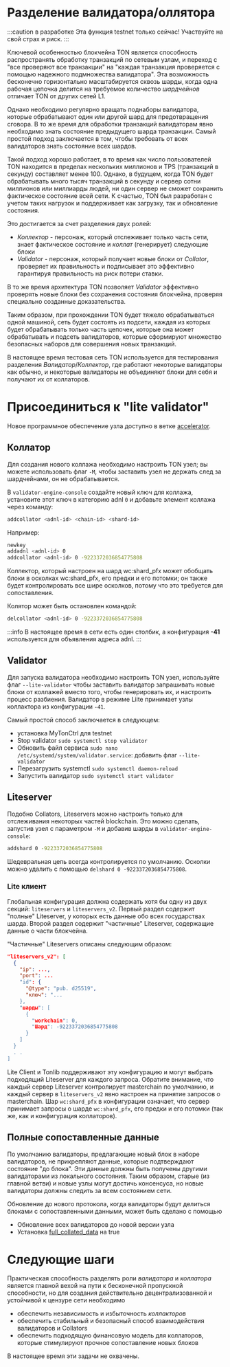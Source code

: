 # Разделение валидатора/оллятора

:::caution в разработке
Эта функция testnet только сейчас! Участвуйте на свой страх и риск.
:::

Ключевой особенностью блокчейна TON является способность распространять обработку транзакций по сетевым узлам, и переход с "все проверяют все транзакции" на "каждая транзакция проверяется с помощью надежного подмножества валидатора". Эта возможность бесконечно горизонтально масштабируется сквозь шарды, когда одна рабочая цепочка делится на требуемое количество _шардчейнов_ отличает TON от других сетей L1.

Однако необходимо регулярно вращать поднаборы валидатора, которые обрабатывают один или другой шард для предотвращения сговора. В то же время для обработки транзакций валидаторам явно необходимо знать состояние предыдущего шарда транзакции. Самый простой подход заключается в том, чтобы требовать от всех валидаторов знать состояние всех шардов.

Такой подход хорошо работает, в то время как число пользователей TON находится в пределах нескольких миллионов и TPS (транзакций в секунду) составляет менее 100. Однако, в будущем, когда TON будет обрабатывать много тысяч транзакций в секунду и сервер сотни миллионов или миллиарды людей, ни один сервер не сможет сохранить фактическое состояние всей сети. К счастью, TON был разработан с учетом таких нагрузок и поддерживает как загрузку, так и обновление состояния.

Это достигается за счет разделения двух ролей:

- _Коллектор_ - персонаж, который отслеживает только часть сети, знает фактическое состояние и _коллат_ (генерирует) следующие блоки
- _Validator_ - персонаж, который получает новые блоки от _Collator_, проверяет их правильность и подписывает это эффективно гарантируя правильность на риск потери ставки.

В то же время архитектура TON позволяет _Validator_ эффективно проверять новые блоки без сохранения состояния блокчейна, проверяя специально созданные доказательства.

Таким образом, при прохождении TON будет тяжело обрабатываться одной машиной, сеть будет состоять из подсети, каждая из которых будет обрабатывать только часть цепочек, которые она может обрабатывать и подсеть валидаторов, которые сформируют множество безопасных наборов для совершения новых транзакций.

В настоящее время тестовая сеть TON используется для тестирования разделения _Валидатор_/_Коллектор_, где работают некоторые валидаторы как обычно, и некоторые валидаторы не объединяют блоки для себя и получают их от коллаторов.

# Присоединиться к "lite validator"

Новое программное обеспечение узла доступно в ветке [accelerator](https://github.com/ton-blockchain/ton/tree/accelerator).

## Коллатор

Для создания нового коллажа необходимо настроить TON узел; вы можете использовать флаг `-M`, чтобы заставить узел не держать след за шардчейнами, он не обрабатывается.

В `validator-engine-console` создайте новый ключ для коллажа, установите этот ключ в категорию adnl `0` и добавьте элемент коллажа через команду:

```bash
addcollator <adnl-id> <chain-id> <shard-id>
```

Например:

```bash
newkey
addadnl <adnl-id> 0
addcollator <adnl-id> 0 -9223372036854775808
```

Коллектор, который настроен на шард wc:shard_pfx может обобщать блоки в осколках wc:shard_pfx, его предки и его потомки; он также будет контролировать все шире осколков, потому что это требуется для сопоставления.

Колятор может быть остановлен командой:

```bash
delcollator <adnl-id> 0 -9223372036854775808
```

:::info
В настоящее время в сети есть один столбик, а конфигурация **-41** используется для объявления адреса adnl.
:::

## Validator

Для запуска валидатора необходимо настроить TON узел, используйте флаг `--lite-validator` чтобы заставить валидатор запрашивать новые блоки от коллажей вместо того, чтобы генерировать их, и настроить процесс разбиения. Валидатор в режиме Liite принимает узлы коллактора из конфигурации `-41`.

Самый простой способ заключается в следующем:

- установка MyTonCtrl для testnet
- Stop validator `sudo systemctl stop validator`
- Обновить файл сервиса `sudo nano /etc/systemd/system/validator.service`: добавить флаг `--lite-validator`
- Перезагрузить systemctl `sudo systemctl daemon-reload`
- Запустить валидатор `sudo systemctl start validator`

## Liteserver

Подобно Collators, Liteservers можно настроить только для отслеживания некоторых частей blockchain. Это можно сделать, запустив узел с параметром `-M` и добавив шарды в `validator-engine-console`:

```bash
addshard 0 -9223372036854775808
```

Шедевральная цепь всегда контролируется по умолчанию. Осколки можно удалить с помощью `delshard 0 -9223372036854775808`.

### Lite клиент

Глобальная конфигурация должна содержать хотя бы одну из двух секций: `liteservers` и `liteservers_v2`. Первый раздел содержит "полные" Liteserver, у которых есть данные обо всех государствах шарда. Второй раздел содержит "частичные" Liteserver, содержащие данные о части блокчейна.

"Частичные" Liteservers описаны следующим образом:

```json
"liteservers_v2": [
  {
    "ip": ...,
    "port": ...
    "id": {
      "@type": "pub. d25519",
      "ключ": "...
    },  
    "шарды": [
      {   
        "workchain": 0, 
        "Шард": -9223372036854775808
      }   
    ]   
  }
  . .
]
```

Lite Client и Tonlib поддерживают эту конфигурацию и могут выбрать подходящий Liteserver для каждого запроса. Обратите внимание, что каждый сервер Liteserver контролирует masterchain по умолчанию, и каждый сервер в `liteservers_v2` явно настроен на принятие запросов о masterchain. Шар `wc:shard_pfx` в конфигурации означает, что сервер принимает запросы о шарде `wc:shard_pfx`, его предки и его потомки (так же, как и конфигурация коллаторов).

## Полные сопоставленные данные

По умолчанию валидаторы, предлагающие новый блок в наборе валидаторов, не прикрепляют данные, которые подтверждают состояние "до блока". Эти данные должны быть получены другими валидаторами из локального состояния. Таким образом, старые (из главной ветви) и новые узлы могут достичь консенсуса, но новые валидаторы должны следить за всем состоянием сети.

Обновление до нового протокола, когда валидаторы будут делиться блоками с сопоставленными данными, может быть сделано с помощью

- Обновление всех валидаторов до новой версии узла
- Установка [full_collated_data](https://github.com/ton-blockchain/ton/tree/accelerator/crypto/block/block.tlb#L858) на true

# Следующие шаги

Практическая способность разделять роли _валидатора_ и _коллатора_ является главной вехой на пути к бесконечной пропускной способности, но для создания действительно децентрализованной и устойчивой к цензуре сети необходимо

- обеспечить независимость и избыточность _коллакторов_
- обеспечить стабильный и безопасный способ взаимодействия валидаторов и Collators
- обеспечить подходящую финансовую модель для коллаторов, которые стимулируют прочное сопоставление новых блоков

В настоящее время эти задачи не охвачены.
